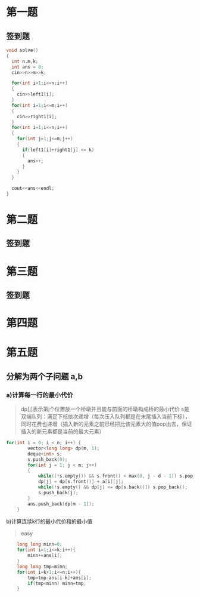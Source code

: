 # 第一题
## 签到题  
~~~c++
void solve()
{
  int n,m,k;
  int ans = 0;
  cin>>n>>m>>k;

  for(int i=1;i<=n;i++)
  {
    cin>>left1[i];
  }
  for(int i=1;i<=m;i++)
  {
    cin>>right1[i];
  }
  for(int i=1;i<=n;i++)
  {
    for(int j=1;j<=m;j++)
    {
      if(left1[i]+right1[j] <= k)
      {
        ans++;
      }
    }
  }

  cout<<ans<<endl;
}
~~~


# 第二题
## 签到题
# 第三题
## 签到题
# 第四题

# 第五题
## 分解为两个子问题 a,b    
### a)计算每一行的最小代价  
>dp[j]表示第j个位置放一个桥墩并且能与前面的桥墩构成桥的最小代价
>s是双端队列：满足下标依次递增（每次压入队列都是在末尾插入当前下标），同时花费也递增（插入新的元素之前已经把比该元素大的值pop出去，保证插入的新元素都是当前的最大元素）
~~~c++
for(int i = 0; i < n; i++) {
        vector<long long> dp(m, 1);
        deque<int> s;
        s.push_back(0);
        for(int j = 1; j < m; j++) 
        {
            while((!s.empty()) && s.front() < max(0, j - d - 1)) s.pop_front();
            dp[j] = dp[s.front()] + a[i][j];
            while(!s.empty() && dp[j] <= dp[s.back()]) s.pop_back();
            s.push_back(j);
        }
        ans.push_back(dp[m - 1]);
    }
~~~
b)计算连续k行的最小代价和的最小值  
>easy
~~~c++
    long long minn=0;
    for(int i=1;i<=k;i++){
        minn+=ans[i];
    }
    long long tmp=minn;
    for(int i=k+1;i<=n;i++){
        tmp=tmp-ans[i-k]+ans[i];
        if(tmp<minn) minn=tmp;
    }
~~~


